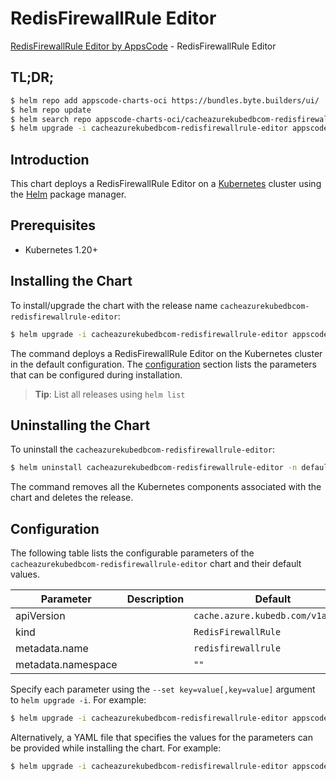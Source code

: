 # RedisFirewallRule Editor

[RedisFirewallRule Editor by AppsCode](https://appscode.com) - RedisFirewallRule Editor

## TL;DR;

```bash
$ helm repo add appscode-charts-oci https://bundles.byte.builders/ui/
$ helm repo update
$ helm search repo appscode-charts-oci/cacheazurekubedbcom-redisfirewallrule-editor --version=v0.14.0
$ helm upgrade -i cacheazurekubedbcom-redisfirewallrule-editor appscode-charts-oci/cacheazurekubedbcom-redisfirewallrule-editor -n default --create-namespace --version=v0.14.0
```

## Introduction

This chart deploys a RedisFirewallRule Editor on a [Kubernetes](http://kubernetes.io) cluster using the [Helm](https://helm.sh) package manager.

## Prerequisites

- Kubernetes 1.20+

## Installing the Chart

To install/upgrade the chart with the release name `cacheazurekubedbcom-redisfirewallrule-editor`:

```bash
$ helm upgrade -i cacheazurekubedbcom-redisfirewallrule-editor appscode-charts-oci/cacheazurekubedbcom-redisfirewallrule-editor -n default --create-namespace --version=v0.14.0
```

The command deploys a RedisFirewallRule Editor on the Kubernetes cluster in the default configuration. The [configuration](#configuration) section lists the parameters that can be configured during installation.

> **Tip**: List all releases using `helm list`

## Uninstalling the Chart

To uninstall the `cacheazurekubedbcom-redisfirewallrule-editor`:

```bash
$ helm uninstall cacheazurekubedbcom-redisfirewallrule-editor -n default
```

The command removes all the Kubernetes components associated with the chart and deletes the release.

## Configuration

The following table lists the configurable parameters of the `cacheazurekubedbcom-redisfirewallrule-editor` chart and their default values.

|     Parameter      | Description |                   Default                    |
|--------------------|-------------|----------------------------------------------|
| apiVersion         |             | <code>cache.azure.kubedb.com/v1alpha1</code> |
| kind               |             | <code>RedisFirewallRule</code>               |
| metadata.name      |             | <code>redisfirewallrule</code>               |
| metadata.namespace |             | <code>""</code>                              |


Specify each parameter using the `--set key=value[,key=value]` argument to `helm upgrade -i`. For example:

```bash
$ helm upgrade -i cacheazurekubedbcom-redisfirewallrule-editor appscode-charts-oci/cacheazurekubedbcom-redisfirewallrule-editor -n default --create-namespace --version=v0.14.0 --set apiVersion=cache.azure.kubedb.com/v1alpha1
```

Alternatively, a YAML file that specifies the values for the parameters can be provided while
installing the chart. For example:

```bash
$ helm upgrade -i cacheazurekubedbcom-redisfirewallrule-editor appscode-charts-oci/cacheazurekubedbcom-redisfirewallrule-editor -n default --create-namespace --version=v0.14.0 --values values.yaml
```
